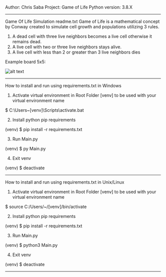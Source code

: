 Author: Chris Saba
Project: Game of Life
Python version: 3.8.X
*********************************
Game Of Life Simulation readme.txt
Game of Life is a mathematical concept by Conway
created to simulate cell growth and populations
utilizing 3 rules.
1. A dead cell with three live neighbors becomes a live cell otherwise it remains dead.
2. A live cell with two or three live neighbors stays alive.
3. A live cell with less than 2 or greater than 3 live neighbors dies

Example board 5x5:

![alt text](https://i.imgur.com/PZbg3XI.png)
**********************************
How to install and run using requirements.txt in Windows

1) Activate virtual environment in Root Folder
[venv] to be used with your virtual environment name

$ C:\Users\~\[venv]\Scripts\activate.bat

2) Install python pip requirements

(venv) $ pip install -r requirements.txt

3) Run Main.py

(venv) $ py Main.py

4) Exit venv

(venv) $ deactivate

************************************
How to install and run using requirements.txt in Unix/Linux

1) Activate virtual environment in Root Folder
[venv] to be used with your virtual environment name

$ source C:/Users/~/[venv]/bin/activate

2) Install python pip requirements

(venv) $ pip install -r requirements.txt

3) Run Main.py

(venv) $ python3 Main.py

4) Exit venv

(venv) $ deactivate

***************************************


